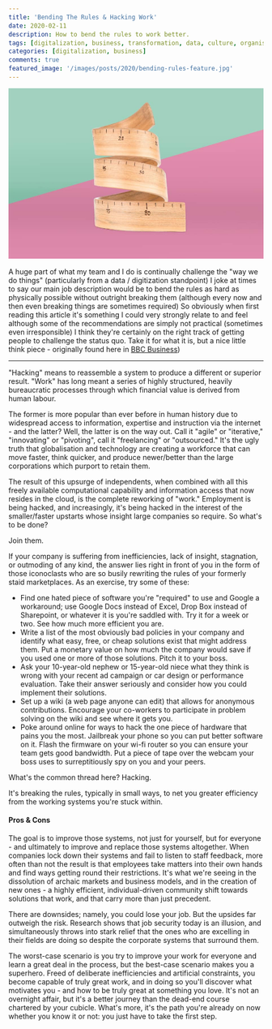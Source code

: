 ```yaml
---
title: 'Bending The Rules & Hacking Work'
date: 2020-02-11
description: How to bend the rules to work better.
tags: [digitalization, business, transformation, data, culture, organisation, driven, improvement, hack]
categories: [digitalization, business]
comments: true
featured_image: '/images/posts/2020/bending-rules-feature.jpg'
---
```


![](/images/posts/2020/bending-rules.jpg)

A huge part of what my team and I do is continually challenge the "way we do things" (particularly from a data / digitization standpoint) I joke at times to say our main job description would be to bend the rules as hard as physically possible without outright breaking them (although every now and then even breaking things are sometimes required) 
So obviously when first reading this article it's something I could very strongly relate to and feel although some of the recommendations are simply not practical (sometimes even irresponsible) I think they're certainly on the right track of getting people to challenge the status quo. Take it for what it is, but a nice little think piece - originally found here in [BBC Business](https://www.bbc.com/news/business-17930995))

---
"Hacking" means to reassemble a system to produce a different or superior result. "Work" has long meant a series of highly structured, heavily bureaucratic processes through which financial value is derived from human labour.

The former is more popular than ever before in human history due to widespread access to information, expertise and instruction via the internet - and the latter? Well, the latter is on the way out. Call it "agile" or "iterative," "innovating" or "pivoting", call it "freelancing" or "outsourced." It's the ugly truth that globalisation and technology are creating a workforce that can move faster, think quicker, and produce newer/better than the large corporations which purport to retain them.

The result of this upsurge of independents, when combined with all this freely available computational capability and information access that now resides in the cloud, is the complete reworking of "work." Employment is being hacked, and increasingly, it's being hacked in the interest of the smaller/faster upstarts whose insight large companies so require. So what's to be done?

Join them.

If your company is suffering from inefficiencies, lack of insight, stagnation, or outmoding of any kind, the answer lies right in front of you in the form of those iconoclasts who are so busily rewriting the rules of your formerly staid marketplaces. As an exercise, try some of these:

- Find one hated piece of software you're "required" to use and Google a workaround; use Google Docs instead of Excel, Drop Box instead of Sharepoint, or whatever it is you're saddled with. Try it for a week or two. See how much more efficient you are.
- Write a list of the most obviously bad policies in your company and identify what easy, free, or cheap solutions exist that might address them. Put a monetary value on how much the company would save if you used one or more of those solutions. Pitch it to your boss.
- Ask your 10-year-old nephew or 15-year-old niece what they think is wrong with your recent ad campaign or car design or performance evaluation. Take their answer seriously and consider how you could implement their solutions.
- Set up a wiki (a web page anyone can edit) that allows for anonymous contributions. Encourage your co-workers to participate in problem solving on the wiki and see where it gets you.
- Poke around online for ways to hack the one piece of hardware that pains you the most. Jailbreak your phone so you can put better software on it. Flash the firmware on your wi-fi router so you can ensure your team gets good bandwidth. Put a piece of tape over the webcam your boss uses to surreptitiously spy on you and your peers.

What's the common thread here? Hacking.

It's breaking the rules, typically in small ways, to net you greater efficiency from the working systems you're stuck within.

#### Pros & Cons
The goal is to improve those systems, not just for yourself, but for everyone - and ultimately to improve and replace those systems altogether. When companies lock down their systems and fail to listen to staff feedback, more often than not the result is that employees take matters into their own hands and find ways getting round their restrictions. It's what we're seeing in the dissolution of archaic markets and business models, and in the creation of new ones - a highly efficient, individual-driven community shift towards solutions that work, and that carry more than just precedent.

There are downsides; namely, you could lose your job. But the upsides far outweigh the risk. Research shows that job security today is an illusion, and simultaneously throws into stark relief that the ones who are excelling in their fields are doing so despite the corporate systems that surround them.

The worst-case scenario is you try to improve your work for everyone and learn a great deal in the process, but the best-case scenario makes you a superhero. Freed of deliberate inefficiencies and artificial constraints, you become capable of truly great work, and in doing so you'll discover what motivates you - and how to be truly great at something you love. It's not an overnight affair, but it's a better journey than the dead-end course chartered by your cubicle. What's more, it's the path you're already on now whether you know it or not: you just have to take the first step.
